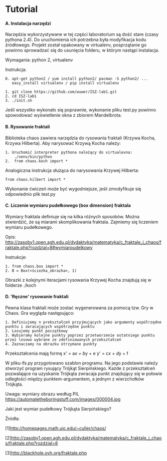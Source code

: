 # Tutorial

#### A. Instalacja narzędzi

Narzędzia wykorzystywane w tej części laboratorium są dość stare (czasy pythona 2.4). Do uruchomienia ich potrzebna była modyfikacja kodu źródłowego. Projekt został opakowany w virtualenv, posprzątanie go powinno sprowadzać się do usunięcia folderu, w którym nastąpi instalacja.

Wymagania: python 2, virtualenv

Instrukcja:

	0. apt-get python2 / yum install python2/ pacman -S python2/ ...
	   easy_install virtualenv / pip install virtualenv

	1. git clone https://github.com/wuwer/ISZ-lab1.git
	2. cd ISZ-lab1
	3. ./init.sh

Jeśli wszystko wykonało się poprawnie, wykonanie pliku test.py powinno spowodować wyświetlenie okna z zbiorem Mandelbrota.

#### B. Rysowanie fraktali

Biblioteka chaos zawiera narzędzia do rysowania fraktali (Krzywa Kocha, Krzywa Hilberta).
Aby narysować Krzywą Kocha należy:
	
	1. Uruchomić interpreter pythona należący do virtualevna:
		./venv/bin/python
	2.  from chaos.koch import * 

Analogiczna instrukcja służąca do narysowania Krzywej Hilberta:

	from chaos.hilbert import *

Wykonanie ćwiczeń może być wygodniejsze, jeśli zmodyfikuje się odpowiednio plik test.py

#### C. Liczenie wymiaru pudełkowego (box dimension) fraktala

Wymiary fraktala definiuje się na kilka różnych sposobów. Można stwierdzić, że są miarami skomplikowania fraktala. Zajmiemy się liczeniem wymiaru pudełkowego.

Opis:
http://zasoby1.open.agh.edu.pl/dydaktyka/matematyka/c_fraktale_i_chaos/fraktale.php?rozdzial=8#wymiarpudelkowy


Instrukcje:

	1. from chaos.box import *
	2. B = Box(<ścieżka_obrazka>, 1)

Obrazki z kolejnymi iteracjami rysowania Krzywej Kocha znajdują się w folderze ./koch

#### D. 'Ręczne' rysowanie fraktali

Pewna klasa fraktali może zostać wygenerowana za pomocą tzw. Gry w Chaos. Gra wygląda następująco:

	1. Definiujemy n prekształceń przyjmujących jako argumenty współrzędne punktu i zwracających współrzędne punktu
	2. Losujemy punkt początkowy
	3. Wybieramy kolejne punkty poprzez przetworzenie ostatniego punktu przez losowo wybrane ze zdefiniowanych przekształceń
	4. Zaznaczamy na obrazku otrzymane punkty

Przekształcenia mają formę
	x' = a*x + b*y + e
	y' = c*x + d*y + f

W pliku ifs.py przygotowano szablon programu. Na jego podstawie należy stworzyć program rysujący Trójkąt Sierpińskiego.
Każde z przekształceń pozwalające na uzyskanie Trójkąta zwracaja punkt znajdujący się w połowie odległości między punktem-argumentem, a jednym z wierzchołków Trójkąta.

Uwaga: wymiary obrazu według PIL
https://automatetheboringstuff.com/images/000004.jpg

Jaki jest wymiar pudełkowy Trójkąta Sierpińskiego?




Źródła:

[1]http://homepages.math.uic.edu/~culler/chaos/

[2]http://zasoby1.open.agh.edu.pl/dydaktyka/matematyka/c_fraktale_i_chaos/fraktale.php?rozdzial=8

[3]http://blackhole.ovh.org/fraktale.php
